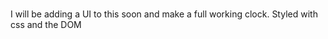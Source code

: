 #     

I will be adding a UI to this soon and make a full working clock. Styled with css and the DOM
